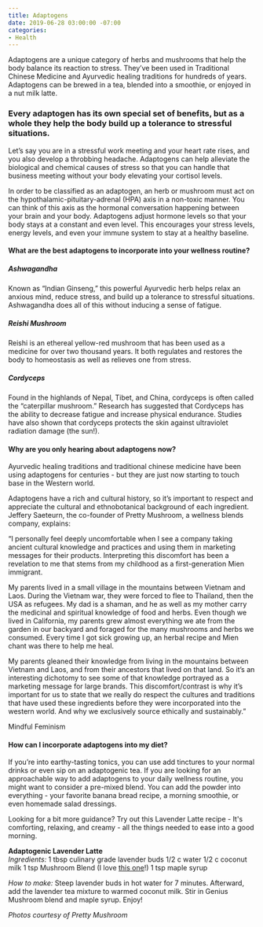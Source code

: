 ```yaml
---
title: Adaptogens
date: 2019-06-28 03:00:00 -07:00
categories:
- Health
---
```


Adaptogens are a unique category of herbs and mushrooms that help the body balance its reaction to stress. They’ve been used in Traditional Chinese Medicine and Ayurvedic healing traditions for hundreds of years. Adaptogens can be brewed in a tea, blended into a smoothie, or enjoyed in a nut milk latte.  

### Every adaptogen has its own special set of benefits, but as a whole they help the body build up a tolerance to stressful situations. 

Let’s say you are in a stressful work meeting and your heart rate rises, and you also develop a throbbing headache. Adaptogens can help alleviate the biological and chemical causes of stress so that you can handle that business meeting without your body elevating your cortisol levels. 

In order to be classified as an adaptogen, an herb or mushroom must act on the hypothalamic-pituitary-adrenal (HPA) axis in a non-toxic manner. You can think of this axis as the hormonal conversation happening between your brain and your body. Adaptogens adjust hormone levels so that your body stays at a constant and even level. This encourages your stress levels, energy levels, and even your immune system to stay at a healthy baseline. 

#### What are the best adaptogens to incorporate into your wellness routine? 

##### Ashwagandha

Known as “Indian Ginseng,” this powerful Ayurvedic herb helps relax an anxious mind, reduce stress, and build up a tolerance to stressful situations. Ashwagandha does all of this without inducing a sense of fatigue.

##### Reishi Mushroom

Reishi is an ethereal yellow-red mushroom that has been used as a medicine for over two thousand years. It both regulates and restores the body to homeostasis as well as relieves one from stress.

##### Cordyceps 

Found in the highlands of Nepal, Tibet, and China, cordyceps is often called the “caterpillar mushroom.” Research has suggested that Cordyceps has the  ability to decrease fatigue and increase physical endurance. Studies have also shown that cordyceps protects the skin against ultraviolet radiation damage (the sun!).

#### Why are you only hearing about adaptogens now? 

Ayurvedic healing traditions and traditional chinese medicine have been using adaptogens for centuries - but they are just now starting to touch base in the Western world.  

Adaptogens have a rich and cultural history, so it’s important to respect and appreciate the cultural and ethnobotanical background of each ingredient. Jeffery Saeteurn, the co-founder of Pretty Mushroom, a wellness blends company, explains: 

“I personally feel deeply uncomfortable when I see a company taking ancient cultural knowledge and practices and using them in marketing messages for their products. Interpreting this discomfort has been a revelation to me that stems from my childhood as a first-generation Mien immigrant. 

My parents lived in a small village in the mountains between Vietnam and Laos. During the Vietnam war, they were forced to flee to Thailand, then the USA as refugees. My dad is a shaman, and he as well as my mother carry the medicinal and spiritual knowledge of food and herbs. Even though we lived in California, my parents grew almost everything we ate from the garden in our backyard and foraged for the many mushrooms and herbs we consumed. Every time I got sick growing up, an herbal recipe and Mien chant was there to help me heal. 

My parents gleaned their knowledge from living in the mountains between Vietnam and Laos, and from their ancestors that lived on that land. So it’s an interesting dichotomy to see some of that knowledge portrayed as a marketing message for large brands. This discomfort/contrast is why it’s important for us to state that we really do respect the cultures and traditions that have used these ingredients before they were incorporated into the western world. And why we exclusively source ethically and sustainably.”
 
Mindful Feminism

#### How can I incorporate adaptogens into my diet? 

If you’re into earthy-tasting tonics, you can use add tinctures to your normal drinks or even sip on an adaptogenic tea.  If you are looking for an approachable way to add adaptogens to your daily wellness routine, you might want to consider a pre-mixed blend. You can add the powder into everything - your favorite banana bread recipe, a morning smoothie, or even homemade salad dressings. 

Looking for a bit more guidance? Try out this Lavender Latte recipe - It's comforting, relaxing, and creamy - all the things needed to ease into a good morning.

**Adaptogenic Lavender Latte**  
_Ingredients:_ 
1 tbsp culinary grade lavender buds
1/2 c water
1/2 c coconut milk
1 tsp Mushroom Blend (I love [this one](https://prettymushroom.com/products/genius-mushroom-blend)!)
1 tsp maple syrup

_How to make:_ Steep lavender buds in hot water for 7 minutes. Afterward, add the lavender tea mixture to warmed coconut milk. Stir in Genius Mushroom blend and maple syrup. Enjoy!

_Photos courtesy of Pretty Mushroom_